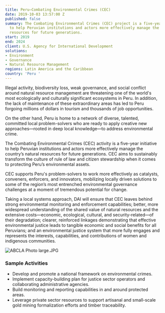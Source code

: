 ```yaml
---
title: Peru—Combating Environmental Crimes (CEC)
date: 2019-10-03 13:57:00 Z
published: false
summary: The Combating Environmental Crimes (CEC) project is a five-year initiative
  to help Peruvian institutions and actors more effectively manage the country’s natural
  resources for future generations.
start: 2019
end: 2024
client: U.S. Agency for International Development
solutions:
- Environment
- Governance
- Natural Resource Management
regions: Latin America and the Caribbean
country: 'Peru '
---
```


Illegal activity, biodiversity  loss, weak governance, and social conflict around natural resource management are threatening one of the world's most ecologically and culturally significant ecosystems in Peru. In addition, the lack of maintenance of these extraordinary areas has led to Peru forgoing millions of dollars in tourism and thousands of job opportunities. 

On the other hand, Peru is home to a network of diverse, talented, committed local problem-solvers who are ready to apply creative new approaches—rooted in deep local knowledge—to address environmental crime. 

The Combating Environmental Crimes (CEC) activity is a five-year initiative to help Peruvian institutions and actors more effectively manage the country’s natural resources for future generations. CEC aims to sustainably transform the culture of rule of law and citizen stewardship when it comes to protecting Peru’s environmental assets.  

CEC supports Peru's problem-solvers to work more effectively as catalysts, conveners, enforcers, and innovators, mobilizing locally driven solutions to some of the region’s most entrenched environmental governance challenges at a moment of tremendous potential for change. 

Taking a local systems approach, DAI will ensure that CEC leaves behind strong environmental monitoring and enforcement capabilities; better, more widespread understanding of the shared value of natural resources and the extensive costs—economic, ecological, cultural, and security-related—of their degradation; clearer, reinforced linkages demonstrating that effective environmental justice leads to tangible economic and social benefits for all Peruvians; and an environmental justice system that more fully engages and represents the interests, capabilities, and contributions of women and indigenous communities.

![ABCLA Photo large.JPG](/uploads/ABCLA%20Photo%20large.JPG)

### Sample Activities

* Develop and promote a national framework on environmental crimes.
* Implement capacity-building plan for justice sector operators and collaborating administrative agencies.
* Build monitoring and reporting capabilities in and around protected areas.
* Leverage private sector resources to support artisanal and small-scale gold mining formalization efforts and timber traceability.